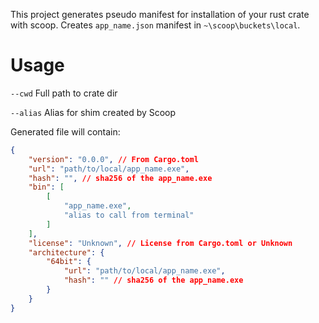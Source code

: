 This project generates pseudo manifest for installation of your rust crate with scoop.
Creates `app_name.json` manifest in `~\scoop\buckets\local`.

# Usage 
`--cwd` Full path to crate dir

`--alias` Alias for shim created by Scoop

Generated file will contain:
```json
{
    "version": "0.0.0", // From Cargo.toml
    "url": "path/to/local/app_name.exe",
    "hash": "", // sha256 of the app_name.exe
    "bin": [
        [
            "app_name.exe",
            "alias to call from terminal"
        ]
    ],
    "license": "Unknown", // License from Cargo.toml or Unknown
    "architecture": {
        "64bit": {
            "url": "path/to/local/app_name.exe",
            "hash": "" // sha256 of the app_name.exe
        }
    }
}
```

